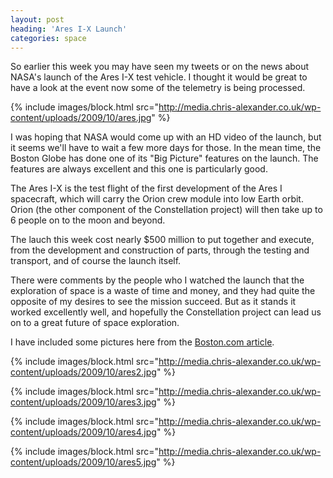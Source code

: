 ```yaml
---
layout: post
heading: 'Ares I-X Launch'
categories: space
---
```


So earlier this week you may have seen my tweets or on the news about NASA's launch of the Ares I-X test vehicle. I thought it would be great to have a look at the event now some of the telemetry is being processed.

{% include images/block.html src="http://media.chris-alexander.co.uk/wp-content/uploads/2009/10/ares.jpg" %}

I was hoping that NASA would come up with an HD video of the launch, but it seems we'll have to wait a few more days for those. In the mean time, the Boston Globe has done one of its "Big Picture" features on the launch. The features are always excellent and this one is particularly good.

The Ares I-X is the test flight of the first development of the Ares I spacecraft, which will carry the Orion crew module into low Earth orbit. Orion (the other component of the Constellation project) will then take up to 6 people on to the moon and beyond.

The lauch this week cost nearly $500 million to put together and execute, from the development and construction of parts, through the testing and transport, and of course the launch itself.

There were comments by the people who I watched the launch that the exploration of space is a waste of time and money, and they had quite the opposite of my desires to see the mission succeed. But as it stands it worked excellently well, and hopefully the Constellation project can lead us on to a great future of space exploration.

I have included some pictures here from the [Boston.com article](http://www.boston.com/bigpicture/2009/10/launch_of_the_ares_ix.html).

{% include images/block.html src="http://media.chris-alexander.co.uk/wp-content/uploads/2009/10/ares2.jpg" %}

{% include images/block.html src="http://media.chris-alexander.co.uk/wp-content/uploads/2009/10/ares3.jpg" %}

{% include images/block.html src="http://media.chris-alexander.co.uk/wp-content/uploads/2009/10/ares4.jpg" %}

{% include images/block.html src="http://media.chris-alexander.co.uk/wp-content/uploads/2009/10/ares5.jpg" %} 
